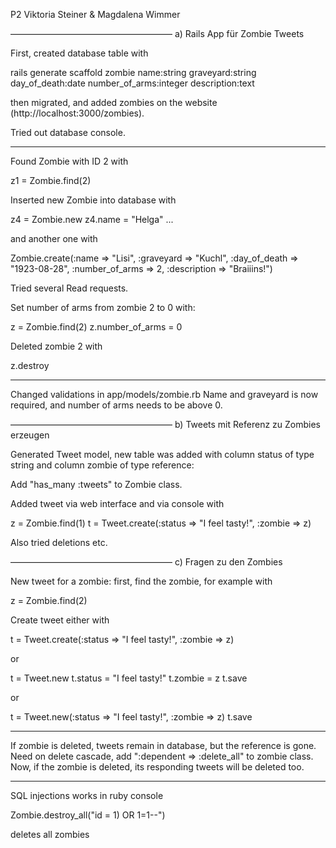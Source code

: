 
P2
Viktoria Steiner & Magdalena Wimmer

–––––––––––––––––––––––––––––––––––––
a) Rails App für Zombie Tweets

First, created database table with

rails generate scaffold zombie name:string graveyard:string day_of_death:date number_of_arms:integer description:text

then migrated, and added zombies on the website (http://localhost:3000/zombies).

Tried out database console.
**********

Found Zombie with ID 2 with

z1 = Zombie.find(2)

Inserted new Zombie into database with

z4 = Zombie.new z4.name = "Helga" ...

and another one with

Zombie.create(:name => "Lisi", :graveyard => "Kuchl", :day_of_death => "1923-08-28", :number_of_arms => 2, :description => "Braiiins!")

Tried several Read requests.

Set number of arms from zombie 2 to 0 with:

z = Zombie.find(2) z.number_of_arms = 0

Deleted zombie 2 with

z.destroy
**********

Changed validations in app/models/zombie.rb Name and graveyard is now required, and number of arms needs to be above 0.

–––––––––––––––––––––––––––––––––––––
b) Tweets mit Referenz zu Zombies erzeugen

Generated Tweet model, new table was added with column status of type string and column zombie of type reference:

Add "has_many :tweets" to Zombie class.

Added tweet via web interface and via console with

z = Zombie.find(1) t = Tweet.create(:status => "I feel tasty!", :zombie => z)

Also tried deletions etc.

–––––––––––––––––––––––––––––––––––––
c) Fragen zu den Zombies

New tweet for a zombie: first, find the zombie, for example with

z = Zombie.find(2)

Create tweet either with

t = Tweet.create(:status => "I feel tasty!", :zombie => z)

or

t = Tweet.new t.status = "I feel tasty!" t.zombie = z t.save

or

t = Tweet.new(:status => "I feel tasty!", :zombie => z) t.save
**********

If zombie is deleted, tweets remain in database, but the reference is gone. Need on delete cascade, add ":dependent => :delete_all" to zombie class. Now, if the zombie is deleted, its responding tweets will be deleted too.
**********

SQL injections works in ruby console

Zombie.destroy_all("id = 1) OR 1=1--")

deletes all zombies
